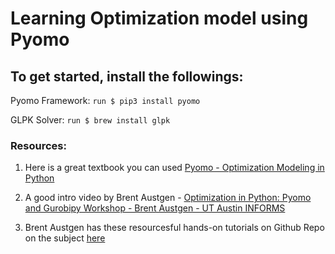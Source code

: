# Learning Optimization model using Pyomo

## To get started, install the followings:

Pyomo Framework: `run $ pip3 install pyomo`

GLPK Solver: `run $ brew install glpk`

### Resources:

1. Here is a great textbook you can used [Pyomo - Optimization Modeling in Python](http://edge.rit.edu/content/P18751/public/Google%20drive%20backup/Pyomo%20-%20Optimization%20Modeling%20in%20Python%2C%20Second%20Edition.pdf)

2. A good intro video by Brent Austgen - [Optimization in Python: Pyomo and Gurobipy Workshop - Brent Austgen - UT Austin INFORMS](https://www.youtube.com/watch?v=pxCogCylmKs)

3. Brent Austgen has these resourcesful hands-on tutorials on Github Repo on the subject [here](https://github.com/brentertainer/pyomo-tutorials)
